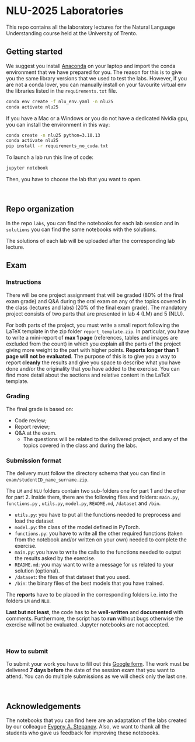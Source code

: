 # NLU-2025 Laboratories

This repo contains all the laboratory lectures for the Natural Language Understanding course held at the University of Trento.
<br>

## Getting started

We suggest you install [Anaconda](https://www.anaconda.com/download) on your laptop and import the conda environment that we have prepared for you. The reason for this is to give you the same library versions that we used to test the labs. However, if you are not a conda lover, you can manually install on your favourite virtual env the libraries listed in the `requirements.txt` file.

```bash
conda env create -f nlu_env.yaml -n nlu25
conda activate nlu25
```
If you have a Mac or a Windows or you do not have a dedicated Nvidia gpu, you can install the environment in this way:

```bash
conda create -n nlu25 python=3.10.13
conda activate nlu25
pip install -r requirements_no_cuda.txt
```

To launch a lab run this line of code:
```bash
jupyter notebook
```


Then, you have to choose the lab that you want to open.

<br>

## Repo organization
In the repo `labs`, you can find the notebooks for each lab session and in `solutions` you can find the same notebooks with the solutions.
<br>

The solutions of each lab will be uploaded after the corresponding lab lecture.


## Exam

### Instructions

There will be one project assignment that will be graded (80% of the final exam grade) and Q&A during the oral exam on any of the topics covered in the class (lectures and labs) (20% of the final exam grade).
The mandatory project consists of two parts that are presented in lab 4 (LM) and 5 (NLU).

For both parts of the project, you must write a small report following the LaTeX template in the zip folder `report_template.zip`. In particular, you have to write a mini-report of **max 1 page** (references, tables and images are excluded from the count) in which you explain all the parts of the project giving more weight to the part with higher points. **Reports longer than 1 page will not be evaluated**. The purpose of this is to give you a way to report **cleanly** the results and give you space to describe what you have done and/or the originality that you have added to the exercise. You can find more detail about the sections and relative content in the LaTeX template.

### Grading
The final grade is based on:
- Code review;
- Report review;
- Q&A at the exam.
    -  The questions will be related to the delivered project, and any of the topics covered in the class and during the labs.


### Submission format

The delivery must follow the directory schema that you can find in `exam/studentID_name_surname.zip`.

The `LM` and `NLU` folders contain two sub-folders one for part 1 and the other for part 2.   Inside them, there are the following files and folders: `main.py`, `functions.py` ,  `utils.py`,  `model.py`,  `README.md`, `/dataset` and `/bin`.

- `utils.py`: you have to put all the functions needed to preprocess and load the dataset
- `model.py`: the class of the model defined in PyTorch.
- `functions.py`: you have to write all the other required functions (taken from the notebook and/or written on your own) needed to complete the exercise.
- `main.py`: you have to write the calls to the functions needed to output the results asked by the exercise.
- `README.md`: you may want to write a message for us related to your solution (optional).
- `/dataset`: the files of that dataset that you used.
- `/bin`: the binary files of the best models that you have trained.

 The **reports** have to be placed in the corresponding folders i.e. into the folders `LM` and `NLU`.

**Last but not least**, the code has to be **well-written** and **documented** with comments. Furthermore, the script has to **run** without bugs otherwise the exercise will not be evaluated. Jupyter notebooks are not accepted.

<br>

### How to submit
To submit your work you have to fill out this [Google form](https://forms.gle/CFxQ87ZLZVvc7cvs8). The work must be delivered **7 days before** the date of the session exam that you want to attend. You can do multiple submissions as we will check only the last one.

<br>

## Acknowledgements
The notebooks that you can find here are an adaptation of the labs created by our colleague [Evgeny A. Stepanov](https://github.com/esrel). Also, we want to thank all the students who gave us feedback for improving these notebooks.

